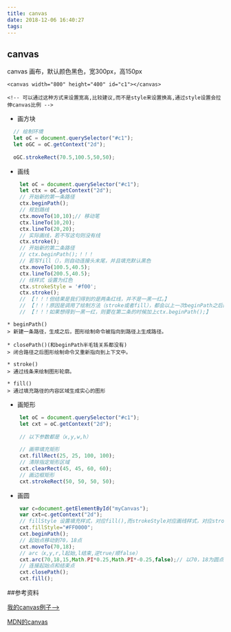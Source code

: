 ```yaml
---
title: canvas
date: 2018-12-06 16:40:27
tags:
---
```


## canvas

canvas 画布，默认颜色黑色，宽300px，高150px
```
<canvas width="800" height="400" id="c1"></canvas>

<!-- 可以通过这种方式来设置宽高,比较建议,而不是style来设置换高,通过style设置会拉伸canvas比例 -->

```

* 画方块

```javascript
  // 绘制环境
  let oC = document.querySelector("#c1");
  let oGC = oC.getContext("2d");
  
  oGC.strokeRect(70.5,100.5,50,50);
```
* 画线
```javascript
    let oC = document.querySelector("#c1");
    let ctx = oC.getContext("2d");
    // 开始新的第一条路径
    ctx.beginPath();
    // 规划路线
    ctx.moveTo(10,10);// 移动笔
    ctx.lineTo(10,20);
    ctx.lineTo(20,20);
    // 实际画线，若不写这句则没有线
    ctx.stroke();
    // 开始新的第二条路径
    // ctx.beginPath();！！！
    // 若写fill（），则自动连接头末尾，并且填充默认黑色
    ctx.moveTo(100.5,40.5);
    ctx.lineTo(200.5,40.5);
    // 线样式 设置为红色
    ctx.strokeStyle = '#f00';
    ctx.stroke();
    // 【！！！但结果是我们得到的是两条红线，并不是一黑一红。】
    // 【！！！原因是调用了绘制方法（stroke或者fill），都会以上一次beginPath之后的所有路径为基础进行绘制。】
    // 【！！！如果想得到一黑一红，则要在第二条的时候加上ctx.beginPath();】
```
    * beginPath()
    > 新建一条路径，生成之后，图形绘制命令被指向到路径上生成路径。

    * closePath()(和beginPath半毛钱关系都没有)
    > 闭合路径之后图形绘制命令又重新指向到上下文中。
    
    * stroke()
    > 通过线条来绘制图形轮廓。
    
    * fill()
    > 通过填充路径的内容区域生成实心的图形

* 画矩形
```javascript
    let oC = document.querySelector("#c1");
    let cxt = oC.getContext("2d");
    
    // 以下参数都是（x,y,w,h）
    
    // 画带填充矩形
    cxt.fillRect(25, 25, 100, 100);
    // 清除指定矩形区域
    cxt.clearRect(45, 45, 60, 60);
    // 画边框矩形
    cxt.strokeRect(50, 50, 50, 50);
```
* 画圆
```javascript
    var c=document.getElementById("myCanvas");
    var cxt=c.getContext("2d");
    // fillStyle 设置填充样式，对应fill(),而strokeStyle对应画线样式，对应stroke（）
    cxt.fillStyle="#FF0000";
    cxt.beginPath();
    // 起始点移动到70，18点
    cxt.moveTo(70,18);
    // arc（x,y,r,l起始,l结束,逆true/顺false）
    cxt.arc(70,18,15,Math.PI*0.25,Math.PI*-0.25,false);// 以70，18为圆点，半径15px，从1/4弧长点到3/4处弧长点，顺时针画圆
    // 连接起始点和结束点
    cxt.closePath();
    cxt.fill();
```
##参考资料

[我的canvas例子-->](https://developer.mozilla.org/zh-CN/docs/Web/API/Canvas_API/Tutorial/Drawing_shapes)

[MDN的canvas](https://developer.mozilla.org/zh-CN/docs/Web/API/Canvas_API/Tutorial/Drawing_shapes)